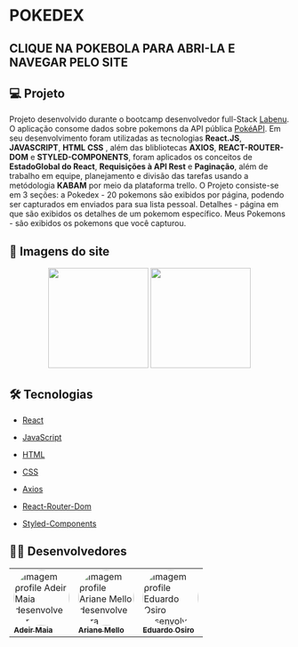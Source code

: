 # POKEDEX

## CLIQUE NA POKEBOLA PARA ABRI-LA E NAVEGAR PELO SITE

## 💻 Projeto
Projeto desenvolvido durante o bootcamp desenvolvedor full-Stack [Labenu](https://www.labenu.com.br/curso-de-programacao-web-full-stack-integral). O aplicação consome dados sobre pokemons da API pública [PokéAPI](https://pokeapi.co/). Em seu desenvolvimento foram utilizadas as tecnologias **React.JS**, **JAVASCRIPT**, **HTML** **CSS** , além das blibliotecas **AXIOS**, **REACT-ROUTER-DOM** e **STYLED-COMPONENTS**, foram aplicados os conceitos de **EstadoGlobal do React**, **Requisições à API Rest** e **Paginação**, além de trabalho em equipe, planejamento e divisão das tarefas usando a metódologia **KABAM** por meio da plataforma trello. O Projeto consiste-se em 3 seções: a Pokedex - 20 pokemons são exibidos por página, podendo ser capturados em enviados para sua lista pessoal. Detalhes - página em que são exibidos os detalhes de um pokemom específico. Meus Pokemons - são exibidos os pokemons que você capturou. 

<h2 id="imagens">📱 Imagens do site</h2>
<div align="center">
  <img height="180em" src="https://user-images.githubusercontent.com/98994187/174461045-7484c748-737e-4716-9401-5e047109e5ab.png"/>
  <img height="180em" src="https://user-images.githubusercontent.com/98994187/174461141-a67e718c-55a3-4c60-b9f3-2db0ad768985.png"/>
</div>

<h2 id="tecnologias">🛠 Tecnologias</h2>
 
-  [React](https://pt-br.reactjs.org/docs/getting-started.html)

-  [JavaScript](https://developer.mozilla.org/pt-BR/docs/Web/JavaScript)

-  [HTML](https://developer.mozilla.org/pt-BR/docs/Web/HTML)

-  [CSS](https://www.w3schools.com/css/)

-  [Axios](https://styled-components.com/docs) 

-  [React-Router-Dom](https://www.npmjs.com/package/react-router-dom)

-  [Styled-Components](https://styled-components.com/docs)

<h2 id="desenvolvedores">👨‍💻 Desenvolvedores</h2>

<table>         
<td><a href="https://github.com/AdeirMoreira"><img style="border-radius: 50%;" src="https://avatars.githubusercontent.com/u/98994187?v=4" width="100px;" alt="Imagem profile Adeir Maia desenvolvedor"/><br /><sub><b>Adeir Maia </b></sub></a><br /> 
<td><a href="https://github.com/lisgustavo"><img style="border-radius: 50%;" src="https://avatars.githubusercontent.com/u/98977257?s=400&u=6c7f069d8c85e34fdf6fd6f58bc0f0f989a6948e&v=4" width="100px;" alt="Imagem profile Ariane Mello desenvolvedora"/><br /><sub><b>Ariane Mello </b></sub></a><br /> 
<td><a href="https://github.com/EduardoOsiro"><img style="border-radius: 50%;" src="https://avatars.githubusercontent.com/u/98972986?v=4" width="100px;" alt="Imagem profile Eduardo Osiro desenvolvedor"/><br /><sub><b>Eduardo Osiro </b></sub></a><br /> 
</table>
